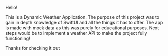 Hello!

This is a Dynamic Weather Application. The purpose of this project was to gain in depth knowledge of SwiftUI and all the things it has to offer. The app is made with mock data as this was purely for educational purposes.
Next steps would be to implement a weather API to make the project fully functioning!

Thanks for checking it out
